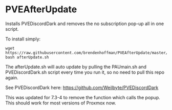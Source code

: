 # PVEAfterUpdate
Installs PVEDiscordDark and removes the no subscription pop-up all in one script.

To install simply:
```
wget https://raw.githubusercontent.com/brendenhoffman/PVEAfterUpdate/master/afterUpdate.sh
bash afterUpdate.sh
```
The afterUpdate.sh will auto update by pulling the PAUmain.sh and PVEDiscordDark.sh script every time you run it, so no need to pull this repo again.

See PVEDiscordDark here: https://github.com/Weilbyte/PVEDiscordDark

This was updated for 7.3-4 to remove the function which calls the popup. This should work for most versions of Proxmox now.
